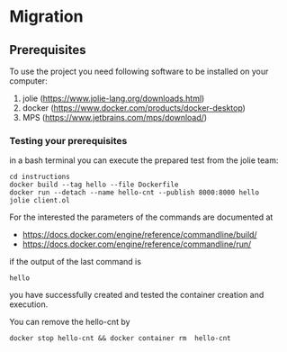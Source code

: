 # Migration

## Prerequisites
To use the project you need following software to be installed on your computer:
1. jolie (https://www.jolie-lang.org/downloads.html)
1. docker (https://www.docker.com/products/docker-desktop)
1. MPS (https://www.jetbrains.com/mps/download/)

### Testing your prerequisites
in a bash terminal you can execute the prepared test from the jolie team:

```
cd instructions
docker build --tag hello --file Dockerfile
docker run --detach --name hello-cnt --publish 8000:8000 hello
jolie client.ol
```
For the interested the parameters of the commands are documented 
at
* https://docs.docker.com/engine/reference/commandline/build/
* https://docs.docker.com/engine/reference/commandline/run/
  
if the output of the last command is 
```
hello
```
you have successfully created and tested the container creation and execution.

You can remove the hello-cnt by
```
docker stop hello-cnt && docker container rm  hello-cnt
```
